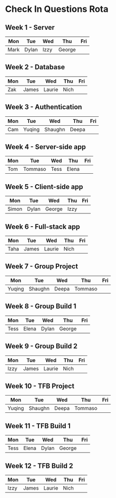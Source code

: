 # Check In Questions Rota

## Week 1 - Server

| Mon      | Tue      | Wed      | Thu   | Fri |
| -------- | -------- | -------- | ----- | --- |
| Mark     | Dylan     | Izzy  | George  |

## Week 2 - Database

| Mon      | Tue      | Wed       | Thu  | Fri |
| -------- | -------- | --------  | ---- | --- |
| Zak      | James    | Laurie    | Nich |

## Week 3 - Authentication

| Mon          | Tue      | Wed      | Thu   | Fri  |
| ------------ | -------- | -------- | ----- | ---- |
| Cam          | Yuqing   | Shaughn   | Deepa | 

## Week 4 - Server-side app

| Mon      | Tue      | Wed    | Thu     | Fri |
| -------- | -------- | ------ | ------- | --- |
| Tom      | Tommaso  | Tess   | Elena   |     

## Week 5 - Client-side app

| Mon      | Tue      | Wed      | Thu   | Fri |
| -------- | -------- | -------- | ----- | --- |
| Simon    | Dylan    | George   | Izzy  |     

## Week 6 - Full-stack app

| Mon      | Tue      | Wed       | Thu  | Fri |
| -------- | -------- | --------- | ---- | --- |
| Taha     | James    | Laurie    | Nich |     

## Week 7 - Group Project

| Mon    | Tue    | Wed    | Thu     | Fri |
| ------ | ------ | ------ | ------- | --- |
| Yuqing | Shaughn | Deepa  | Tommaso |     

## Week 8 - Group Build 1

| Mon  | Tue   | Wed    | Thu    | Fri |
| ---- | ----- | ------ | ----   | --- |
| Tess | Elena | Dylan  | George |     

## Week 9 - Group Build 2

| Mon   | Tue   | Wed    | Thu     | Fri |
| ----- | ----  | ------ | ------- | --- |
| Izzy  | James | Laurie | Nich    |     |

## Week 10 - TFB Project

| Mon     | Tue    | Wed   | Thu     | Fri |
| ------- | -----  | ----- | ------- | --- |
| Yuqing  | Shaughn | Deepa | Tommaso |     |

## Week 11 - TFB Build 1

| Mon  | Tue   | Wed    | Thu     | Fri |
| ---- | ----- | ------ | ------- | --- |
| Tess | Elena | Dylan  | George  |     |

## Week 12 - TFB Build 2

| Mon  | Tue   | Wed    | Thu      | Fri |
| ---- | ----- | ------ | -------- | --- |
| Izzy | James | Laurie | Nich     |     |
